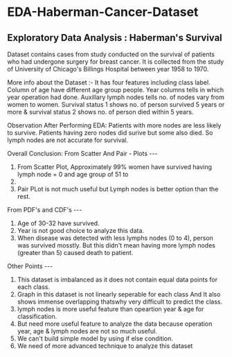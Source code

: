 # EDA-Haberman-Cancer-Dataset

## Exploratory Data Analysis : Haberman's Survival

Dataset contains cases from study conducted on the survival of patients who had undergone surgery for breast
cancer. It is collected from the study of University of Chicago's Billings Hospital between year 1958 to
1970.

More info about the Dataset :-
It has four features including class label.
Column of age have different age group people.
Year columns tells in which year operation had done.
Auxillary lymph nodes tells no. of nodes vary from women to women.
Survival status 1 shows no. of person survived 5 years or more & survival status 2 shows no. of person died
within 5 years.


Observation After Performing EDA:
Patients with more nodes are less likely to survive.
Patients having zero nodes did surive but some also died. So lymph nodes are not accurate for survival.

Overall Conclusion:
From Scatter And Pair - Plots ---
1. From Scatter Plot, Approximately 99% women have survived having lymph node = 0 and age group of 51 to
59.
2. Pair PLot is not much useful but Lymph nodes is better option than the rest.

From PDF's and CDF's ---
1. Age of 30-32 have survived.
2. Year is not good choice to analyze this data.
3. When disease was detected with less lymphs nodes (0 to 4), person was survived mosstly. But this didn't
mean having more lymph nodes (greater than 5) caused death to patient.

Other Points ---
1. This dataset is imbalanced as it does not contain equal data points for each class.
2. Graph in this dataset is not linearly seperable for each class And It also shows immense overlapping
thatswhy very difficult to predict the class.
3. lymph nodes is more useful feature than opeartion year & age for classification.
4. But need more useful feature to analyze the data because operation year, age & lymph nodes are not so much useful.
5. We can't build simple model by using if else condition.
6. We need of more advanced technique to analyze this dataset
